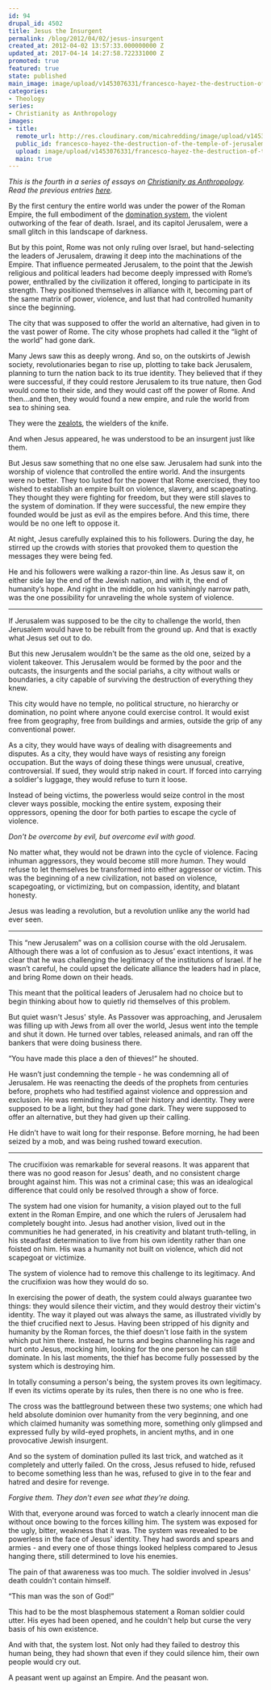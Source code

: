 ```yaml
---
id: 94
drupal_id: 4502
title: Jesus the Insurgent
permalink: /blog/2012/04/02/jesus-insurgent
created_at: 2012-04-02 13:57:33.000000000 Z
updated_at: 2017-04-14 14:27:58.722331000 Z
promoted: true
featured: true
state: published
main_image: image/upload/v1453076331/francesco-hayez-the-destruction-of-the-temple-of-jerusalem-1867.jpg
categories:
- Theology
series:
- Christianity as Anthropology
images:
- title: 
  remote_url: http://res.cloudinary.com/micahredding/image/upload/v1453076331/francesco-hayez-the-destruction-of-the-temple-of-jerusalem-1867.jpg
  public_id: francesco-hayez-the-destruction-of-the-temple-of-jerusalem-1867
  upload: image/upload/v1453076331/francesco-hayez-the-destruction-of-the-temple-of-jerusalem-1867.jpg
  main: true
---
```

*This is the fourth in a series of essays on [Christianity as Anthropology](http://micahredding.com/blog/series/christianity-anthropology). Read the previous entries [here](http://micahredding.com/blog/series/christianity-anthropology).*

By the first century the entire world was under the power of the Roman Empire, the full embodiment of the [domination system](http://micahredding.com/blog/2012/03/19/works-devil), the violent outworking of the fear of death. Israel, and its capitol Jerusalem, were a small glitch in this landscape of darkness.

But by this point, Rome was not only ruling over Israel, but hand-selecting the leaders of Jerusalem, drawing it deep into the machinations of the Empire. That influence permeated Jerusalem, to the point that the Jewish religious and political leaders had become deeply impressed with Rome’s power, enthralled by the civilization it offered, longing to participate in its strength. They positioned themselves in alliance with it, becoming part of the same matrix of power, violence, and lust that had controlled humanity since the beginning.

The city that was supposed to offer the world an alternative, had given in to the vast power of Rome. The city whose prophets had called it the “light of the world” had gone dark.

Many Jews saw this as deeply wrong. And so, on the outskirts of Jewish society, revolutionaries began to rise up, plotting to take back Jerusalem, planning to turn the nation back to its true identity.  They believed that if they were successful, if they could restore Jerusalem to its true nature, then God would come to their side, and they would cast off the power of Rome. And then…and then, they would found a new empire, and rule the world from sea to shining sea.

They were the [zealots](http://en.wikipedia.org/wiki/Zealotry), the wielders of the knife.

And when Jesus appeared, he was understood to be an insurgent just like them.

But Jesus saw something that no one else saw. Jerusalem had sunk into the worship of violence that controlled the entire world. And the insurgents were no better. They too lusted for the power that Rome exercised, they too wished to establish an empire built on violence, slavery, and scapegoating. They thought they were fighting for freedom, but they were still slaves to the system of domination. If they were successful, the new empire they founded would be just as evil as the empires before. And this time, there would be no one left to oppose it.

At night, Jesus carefully explained this to his followers. During the day, he stirred up the crowds with stories that provoked them to question the messages they were being fed. 

He and his followers were walking a razor-thin line. As Jesus saw it, on either side lay the end of the Jewish nation, and with it, the end of humanity’s hope. And right in the middle, on his vanishingly narrow path, was the one possibility for unraveling the whole system of violence.

---

If Jerusalem was supposed to be the city to challenge the world, then Jerusalem would have to be rebuilt from the ground up. And that is exactly what Jesus set out to do. 

But this new Jerusalem wouldn't be the same as the old one, seized by a violent takeover. This Jerusalem would be formed by the poor and the outcasts, the insurgents and the social pariahs, a city without walls or boundaries, a city capable of surviving the destruction of everything they knew.

This city would have no temple, no political structure, no hierarchy or domination, no point where anyone could exercise control. It would exist free from geography, free from buildings and armies, outside the grip of any conventional power.

As a city, they would have ways of dealing with disagreements and disputes. As a city, they would have ways of resisting any foreign occupation. But the ways of doing these things were unusual, creative, controversial. If sued, they would strip naked in court. If forced into carrying a soldier's luggage, they would refuse to turn it loose. 

Instead of being victims, the powerless would seize control in the most clever ways possible, mocking the entire system, exposing their oppressors, opening the door for both parties to escape the cycle of violence.

*Don't be overcome by evil, but overcome evil with good.*

No matter what, they would not be drawn into the cycle of violence. Facing inhuman aggressors, they would become still more *human*. They would refuse to let themselves be transformed into either aggressor or victim. This was the beginning of a new civilization, not based on violence, scapegoating, or victimizing, but on compassion, identity, and blatant honesty. 

Jesus was leading a revolution, but a revolution unlike any the world had ever seen.

---

This “new Jerusalem” was on a collision course with the old Jerusalem. Although there was a lot of confusion as to Jesus’ exact intentions, it was clear that he was challenging the legitimacy of the institutions of Israel. If he wasn’t careful, he could upset the delicate alliance the leaders had in place, and bring Rome down on their heads.

This meant that the political leaders of Jerusalem had no choice but to begin thinking about how to quietly rid themselves of this problem.

But quiet wasn't Jesus' style. As Passover was approaching, and Jerusalem was filling up with Jews from all over the world, Jesus went into the temple and shut it down. He turned over tables, released animals, and ran off the bankers that were doing business there.

“You have made this place a den of thieves!“ he shouted.

He wasn’t just condemning the temple - he was condemning all of Jerusalem. He was reenacting the deeds of the prophets from centuries before, prophets who had testified against violence and oppression and exclusion. He was reminding Israel of their history and identity. They were supposed to be a light, but they had gone dark. They were supposed to offer an alternative, but they had given up their calling.

He didn’t have to wait long for their response. Before morning, he had been seized by a mob, and was being rushed toward execution.

---

The crucifixion was remarkable for several reasons. It was apparent that there was no good reason for Jesus' death, and no consistent charge brought against him. This was not a criminal case; this was an idealogical difference that could only be resolved through a show of force. 

The system had one vision for humanity, a vision played out to the full extent in the Roman Empire, and one which the rulers of Jerusalem had completely bought into. Jesus had another vision, lived out in the communities he had generated, in his creativity and blatant truth-telling, in his steadfast determination to live from his own identity rather than one foisted on him. His was a humanity not built on violence, which did not scapegoat or victimize. 

The system of violence had to remove this challenge to its legitimacy. And the crucifixion was how they would do so.

In exercising the power of death, the system could always guarantee two things: they would silence their victim, and they would destroy their victim's identity. The way it played out was always the same, as illustrated vividly by the thief crucified next to Jesus. Having been stripped of his dignity and humanity by the Roman forces, the thief doesn't lose faith in the system which put him there. Instead, he turns and begins channeling his rage and hurt onto Jesus, mocking him, looking for the one person he can still dominate.	 In his last moments, the thief has become fully possessed by the system which is destroying him.

In totally consuming a person's being, the system proves its own legitimacy. If even its victims operate by its rules, then there is no one who is free. 

The cross was the battleground between these two systems; one which had held absolute dominion over humanity from the very beginning, and one which claimed humanity was something more, something only glimpsed and expressed fully by wild-eyed prophets, in ancient myths, and in one provocative Jewish insurgent.

And so the system of domination pulled its last trick, and watched as it completely and utterly failed. On the cross, Jesus refused to hide, refused to become something less than he was, refused to give in to the fear and hatred and desire for revenge.

*Forgive them. They don't even see what they're doing.*

With that, everyone around was forced to watch a clearly innocent man die without once bowing to the forces killing him. The system was exposed for the ugly, bitter, weakness that it was. The system was revealed to be powerless in the face of Jesus' identity. They had swords and spears and armies - and every one of those things looked helpless compared to Jesus hanging there, still determined to love his enemies.

The pain of that awareness was too much. The soldier involved in Jesus' death couldn't contain himself. 

“This man was the son of God!”

This had to be the most blasphemous statement a Roman soldier could utter. His eyes had been opened, and he couldn't help but curse the very basis of his own existence.

And with that, the system lost. Not only had they failed to destroy this human being, they had shown that even if they could silence him, their own people would cry out. 

A peasant went up against an Empire. And the peasant won.
